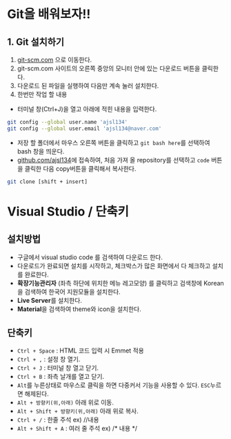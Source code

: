 # Git을 배워보자!!
## 1. Git 설치하기
1. [git-scm.com](http://git-scm.com) 으로 이동한다.
2. git-scm.com 사이트의 오른쪽 중앙의 모니터 안에 있는 다운로드 버튼을 클릭한다.
3. 다운로드 된 파일을 실행하여 다음만 계속 눌러 설치한다.
4. 한번만 작업 할 내용
- 터미널 창(Ctrl+J)을 열고 아래에 적힌 내용을 입력한다.
```bash
git config --global user.name 'ajsl134'
git config --global user.email 'ajsl134@naver.com'
```
- 저장 할 폴더에서 마우스 오른쪽 버튼을 클릭하고 `git bash here`를 선택하여 bash 창을 띄운다.
- [github.com/ajsl134](http://github.com/ajsl134)에 접속하여, 처음 가져 올 repository를 선택하고 `code` 버튼을 클릭한 다음 copy버튼을 클릭해서 복사한다.
```bash
git clone [shift + insert]
```

# Visual Studio / 단축키
## 설치방법
- 구글에서 visual studio code 를 검색하여 다운로드 한다.
- 다운로드가 완료되면 설치를 시작하고, 체크박스가 많은 화면에서 다 체크하고 설치를 완료한다.
- **확장기능관리자** (좌측 하단에 위치한 메뉴 레고모양) 를 클릭하고 검색창에 Korean을 검색하여 한국어 지원모듈을 설치한다.
- **Live Server**를 설치한다.
- **Material**을 검색하여 theme와 icon을 설치한다.

## 단축키
- `Ctrl + Space` : HTML 코드 입력 시 Emmet 적용
- `Ctrl + ,` : 설정 창 열기.
- `Ctrl + J` : 터미널 창 열고 닫기.
- `Ctrl + B` : 좌측 날개를 열고 닫기.
- `Alt`를 누른상태로 마우스로 클릭을 하면 다중커서 기능을 사용할 수 있다. `ESC`누르면 해제된다.
- `Alt + 방향키(위,아래)` 아래 위로 이동.
- `Alt + Shift + 방향키(위,아래)` 아래 위로 복사.
- `Ctrl + /` : 한줄 주석 ex) //내용
- `Alt + Shift + A` : 여러 줄 주석 ex) /* 내용 */